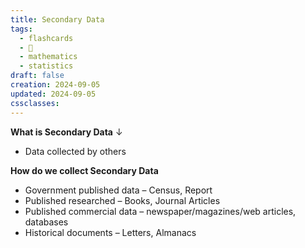 ```yaml
---
title: Secondary Data
tags:
  - flashcards
  - 🌱
  - mathematics
  - statistics
draft: false
creation: 2024-09-05
updated: 2024-09-05
cssclasses: 
---
```

**What is Secondary Data**
↓
- Data collected by others
<!--SR:!2024-12-13,4,270-->

**How do we collect Secondary Data**
- Government published data – Census, Report
- Published researched – Books, Journal Articles
- Published commercial data – newspaper/magazines/web articles, databases
- Historical documents – Letters, Almanacs
